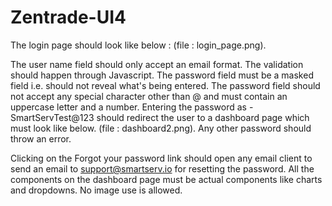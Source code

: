 # Zentrade-UI4
The login page should look like below : (file : login_page.png).

The user name field should only accept an email format. The validation should happen through Javascript.
The password field must be a masked field i.e. should not reveal what's being entered. 
The password field should not accept any special character other than @ and must contain an uppercase letter and a number.
Entering the password as - SmartServTest@123 should redirect the user to a dashboard page which must look like below. (file : dashboard2.png). Any other password should throw an error.

Clicking on the Forgot your password link should open any email client to send an email to support@smartserv.io for resetting the password.
All the components on the dashboard page must be actual components like charts and dropdowns. No image use is allowed.
